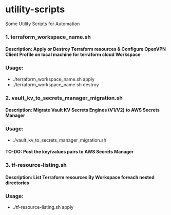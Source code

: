 # utility-scripts
Some Utility Scripts for Automation


### 1. terraform_workspace_name.sh
#### Description: Apply or Destroy Terraform resources & Configure OpenVPN Client Profile on local machine for terraform cloud Workspace
### Usage:
- ./terraform_workspace_name.sh apply
- ./terraform_workspace_name.sh destroy


### 2. vault_kv_to_secrets_manager_migration.sh
#### Description: Migrate Vault KV Secrets Engines (V1/V2) to AWS Secrets Manager
### Usage:
- ./vault_kv_to_secrets_manager_migration.sh

#### TO-DO: Post the key/values pairs to AWS Secrets Manager


### 3. tf-resource-listing.sh
#### Description: List Terraform resources By Workspace foreach nested directories
### Usage:
- ./tf-resource-listing.sh apply
